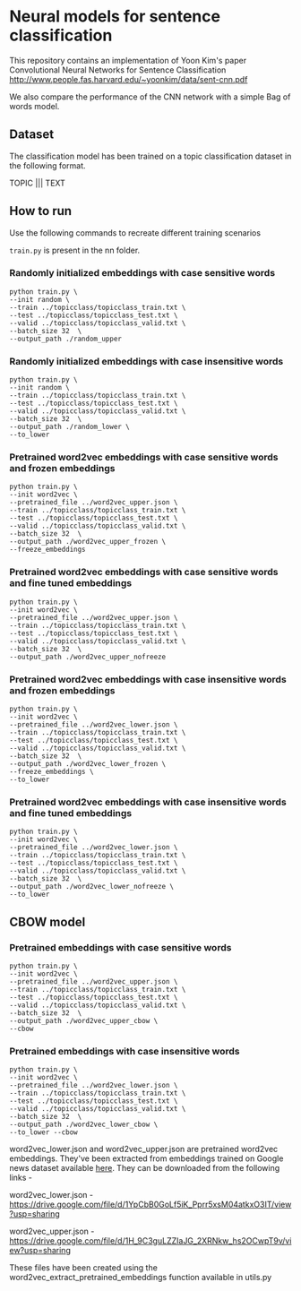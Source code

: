 # Neural models for sentence classification

This repository contains an implementation of Yoon Kim's paper
Convolutional Neural Networks for Sentence Classification
http://www.people.fas.harvard.edu/~yoonkim/data/sent-cnn.pdf

We also compare the performance of the CNN network with a simple Bag of words model.

## Dataset
The classification model has been trained on a topic classification dataset in the following
format.

TOPIC ||| TEXT

## How to run
Use the following commands to recreate different training scenarios

`train.py` is present in the nn folder.

### Randomly initialized embeddings with case sensitive words

```console
python train.py \
--init random \
--train ../topicclass/topicclass_train.txt \
--test ../topicclass/topicclass_test.txt \
--valid ../topicclass/topicclass_valid.txt \
--batch_size 32  \
--output_path ./random_upper
```

### Randomly initialized embeddings with case insensitive words

```console
python train.py \
--init random \
--train ../topicclass/topicclass_train.txt \
--test ../topicclass/topicclass_test.txt \
--valid ../topicclass/topicclass_valid.txt \
--batch_size 32  \
--output_path ./random_lower \
--to_lower
```

### Pretrained word2vec embeddings with case sensitive words and frozen embeddings

```console
python train.py \
--init word2vec \
--pretrained_file ../word2vec_upper.json \
--train ../topicclass/topicclass_train.txt \
--test ../topicclass/topicclass_test.txt \
--valid ../topicclass/topicclass_valid.txt \
--batch_size 32  \
--output_path ./word2vec_upper_frozen \
--freeze_embeddings
```

### Pretrained word2vec embeddings with case sensitive words and fine tuned embeddings

```console
python train.py \
--init word2vec \
--pretrained_file ../word2vec_upper.json \
--train ../topicclass/topicclass_train.txt \
--test ../topicclass/topicclass_test.txt \
--valid ../topicclass/topicclass_valid.txt \
--batch_size 32  \
--output_path ./word2vec_upper_nofreeze
```

### Pretrained word2vec embeddings with case insensitive words and frozen embeddings

```console
python train.py \
--init word2vec \
--pretrained_file ../word2vec_lower.json \
--train ../topicclass/topicclass_train.txt \
--test ../topicclass/topicclass_test.txt \
--valid ../topicclass/topicclass_valid.txt \
--batch_size 32  \
--output_path ./word2vec_lower_frozen \
--freeze_embeddings \
--to_lower
```

### Pretrained word2vec embeddings with case insensitive words and fine tuned embeddings

```console
python train.py \
--init word2vec \
--pretrained_file ../word2vec_lower.json \
--train ../topicclass/topicclass_train.txt \
--test ../topicclass/topicclass_test.txt \
--valid ../topicclass/topicclass_valid.txt \
--batch_size 32  \
--output_path ./word2vec_lower_nofreeze \
--to_lower
```

## CBOW model

### Pretrained embeddings with case sensitive words
```console
python train.py \
--init word2vec \
--pretrained_file ../word2vec_upper.json \
--train ../topicclass/topicclass_train.txt \
--test ../topicclass/topicclass_test.txt \
--valid ../topicclass/topicclass_valid.txt \
--batch_size 32  \
--output_path ./word2vec_upper_cbow \
--cbow
```

### Pretrained embeddings with case insensitive words
```console
python train.py \
--init word2vec \
--pretrained_file ../word2vec_lower.json \
--train ../topicclass/topicclass_train.txt \
--test ../topicclass/topicclass_test.txt \
--valid ../topicclass/topicclass_valid.txt \
--batch_size 32  \
--output_path ./word2vec_lower_cbow \
--to_lower --cbow
```

word2vec_lower.json and word2vec_upper.json are pretrained word2vec embeddings. They've
been extracted from embeddings trained on Google news dataset available [here](https://code.google.com/archive/p/word2vec/).
They can be downloaded from the following links - 

word2vec_lower.json - https://drive.google.com/file/d/1YpCbB0GoLf5iK_Pprr5xsM04atkxO3IT/view?usp=sharing

word2vec_upper.json - https://drive.google.com/file/d/1H_9C3guLZZIaJG_2XRNkw_hs2OCwpT9v/view?usp=sharing

These files have been created using the word2vec_extract_pretrained_embeddings function
available in utils.py
